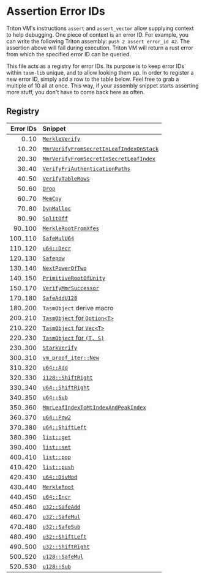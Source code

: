 # Assertion Error IDs

Triton VM's instructions `assert` and `assert_vector` allow supplying context to help debugging.
One piece of context is an error ID.
For example, you can write the following Triton assembly: `push 2 assert error_id 42`.
The assertion above will fail during execution.
Triton VM will return a rust error from which the specified error ID can be queried.

This file acts as a registry for error IDs.
Its purpose is to keep error IDs within `tasm-lib` unique, and to allow looking them up.
In order to register a new error ID, simply add a row to the table below.
Feel free to grab a multiple of 10 all at once.
This way, if your assembly snippet starts asserting more stuff, you don't have to come back here as
often.

## Registry

| Error IDs | Snippet                                                                                     |
|----------:|:--------------------------------------------------------------------------------------------|
|     0..10 | [`MerkleVerify`](hashing/merkle_verify.rs)                                                  |
|    10..20 | [`MmrVerifyFromSecretInLeafIndexOnStack`](mmr/verify_from_secret_in_leaf_index_on_stack.rs) |
|    20..30 | [`MmrVerifyFromSecretInSecretLeafIndex`](mmr/verify_from_secret_in_secret_leaf_index.rs)    |
|    30..40 | [`VerifyFriAuthenticationPaths`](verifier/fri/verify_fri_authentication_paths.rs)           |
|    40..50 | [`VerifyTableRows`](verifier/master_table/verify_table_rows.rs)                             |
|    50..60 | [`Drop`](verifier/vm_proof_iter/drop.rs)                                                    |
|    60..70 | [`MemCpy`](memory/memcpy.rs)                                                                |
|    70..80 | [`DynMalloc`](memory/dyn_malloc.rs)                                                         |
|    80..90 | [`SplitOff`](list/split_off.rs)                                                             |
|   90..100 | [`MerkleRootFromXfes`](hashing/merkle_root_from_xfes.rs)                                    |
|  100..110 | [`SafeMulU64`](arithmetic/u64/safe_mul.rs)                                                  |
|  110..120 | [`u64::Decr`](arithmetic/u64/decr.rs)                                                       |
|  120..130 | [`Safepow`](arithmetic/u32/safe_pow.rs)                                                     |
|  130..140 | [`NextPowerOfTwo`](arithmetic/u32/next_power_of_two.rs)                                     |
|  140..150 | [`PrimitiveRootOfUnity`](arithmetic/bfe/primitive_root_of_unity.rs)                         |
|  150..170 | [`VerifyMmrSuccessor`](mmr/verify_mmr_successor.rs)                                         |
|  170..180 | [`SafeAddU128`](arithmetic/u128/safe_add.rs)                                                |
|  180..200 | `TasmObject` derive macro                                                                   |
|  200..210 | [`TasmObject` for `Option<T>`](structure/manual_tasm_object_implementations.rs)             |
|  210..220 | [`TasmObject` for `Vec<T>`](structure/manual_tasm_object_implementations.rs)                |
|  220..230 | [`TasmObject` for `(T, S)`](structure/manual_tasm_object_implementations.rs)                |
|  230..300 | [`StarkVerify`](verifier/stark_verify.rs)                                                   |
|  300..310 | [`vm_proof_iter::New`](verifier/vm_proof_iter/new.rs)                                       |
|  310..320 | [`u64::Add`](arithmetic/u64/add.rs)                                                         |
|  320..330 | [`i128::ShiftRight`](arithmetic/i128/shift_right.rs)                                        |
|  330..340 | [`u64::ShiftRight`](arithmetic/u64/shift_right.rs)                                          |
|  340..350 | [`u64::Sub`](arithmetic/u64/sub.rs)                                                         |
|  350..360 | [`MmrLeafIndexToMtIndexAndPeakIndex`](mmr/leaf_index_to_mt_index_and_peak_index.rs)         |
|  360..370 | [`u64::Pow2`](arithmetic/u64/pow2.rs)                                                       |
|  370..380 | [`u64::ShiftLeft`](arithmetic/u64/shift_left.rs)                                            |
|  380..390 | [`list::get`](list/get.rs)                                                                  |                                                    
|  390..400 | [`list::set`](list/set.rs)                                                                  |
|  400..410 | [`list::pop`](list/pop.rs)                                                                  |
|  410..420 | [`list::push`](list/push.rs)                                                                |
|  420..430 | [`u64::DivMod`](arithmetic/u64/div_mod.rs)                                                  |
|  430..440 | [`MerkleRoot`](hashing/merkle_root.rs)                                                      |                                                      
|  440..450 | [`u64::Incr`](arithmetic/u64/incr.rs)                                                       |
|  450..460 | [`u32::SafeAdd`](arithmetic/u32/safe_add.rs)                                                |
|  460..470 | [`u32::SafeMul`](arithmetic/u32/safe_mul.rs)                                                |
|  470..480 | [`u32::SafeSub`](arithmetic/u32/safe_sub.rs)                                                |
|  480..490 | [`u32::ShiftLeft`](arithmetic/u32/shift_left.rs)                                            |
|  490..500 | [`u32::ShiftRight`](arithmetic/u32/shift_right.rs)                                          |
|  500..520 | [`u128::SafeMul`](arithmetic/u128/safe_mul.rs)                                              |
|  520..530 | [`u128::Sub`](arithmetic/u128/sub.rs)                                                       |
